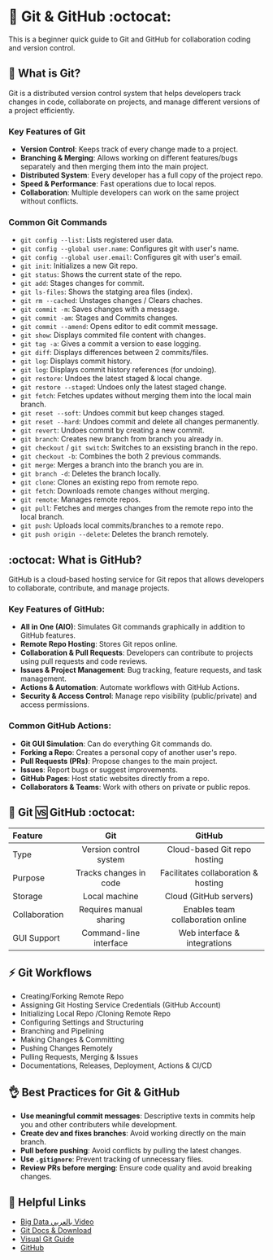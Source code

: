 # :arrows_counterclockwise: Git & GitHub :octocat:
This is a beginner quick guide to Git and GitHub for collaboration coding and version control.


## :arrows_counterclockwise: What is Git?
Git is a distributed version control system that helps developers track changes in code, collaborate on projects, and manage different versions of a project efficiently.

### Key Features of Git
- **Version Control**: Keeps track of every change made to a project.
- **Branching & Merging**: Allows working on different features/bugs separately and then merging them into the main project.
- **Distributed System**: Every developer has a full copy of the project repo.
- **Speed & Performance**: Fast operations due to local repos.
- **Collaboration**: Multiple developers can work on the same project without conflicts.

### Common Git Commands
- `git config --list`: Lists registered user data.
- `git config --global user.name`: Configures git with user's name.
- `git config --global user.email`: Configures git with user's email.
- `git init`: Initializes a new Git repo.
- `git status`: Shows the current state of the repo.
- `git add`: Stages changes for commit.
- `git ls-files`: Shows the statging area files (index).
- `git rm --cached`: Unstages changes / Clears chaches.
- `git commit -m`: Saves changes with a message.
- `git commit -am`: Stages and Commits changes.
- `git commit --amend`: Opens editor to edit commit message.
- `git show`: Displays commited file content with changes.
- `git tag -a`: Gives a commit a version to ease logging.
- `git diff`: Displays differences between 2 commits/files.
- `git log`: Displays commit history.
- `git log`: Displays commit history references (for undoing).
- `git restore`: Undoes the latest staged & local change.
- `git restore --staged`: Undoes only the latest staged change.
- `git fetch`: Fetches updates without merging them into the local main branch.
- `git reset --soft`: Undoes commit but keep changes staged.
- `git reset --hard`: Undoes commit and delete all changes permanently.
- `git revert`: Undoes commit by creating a new commit.
- `git branch`: Creates new branch from branch you already in.
- `git checkout` / `git switch`: Switches to an exsisting branch in the repo.
- `git checkout -b`: Combines the both 2 previous commands.
- `git merge`: Merges a branch into the branch you are in.
- `git branch -d`: Deletes the branch locally.
- `git clone`: Clones an existing repo from remote repo.
- `git fetch`: Downloads remote changes without merging.
- `git remote`: Manages remote repos.
- `git pull`: Fetches and merges changes from the remote repo into the local branch.
- `git push`: Uploads local commits/branches to a remote repo.
- `git push origin --delete`: Deletes the branch remotely.


## :octocat: What is GitHub?
GitHub is a cloud-based hosting service for Git repos that allows developers to collaborate, contribute, and manage projects.

### Key Features of GitHub:
- **All in One (AIO)**: Simulates Git commands graphically in addition to GitHub features.
- **Remote Repo Hosting**: Stores Git repos online.
- **Collaboration & Pull Requests**: Developers can contribute to projects using pull requests and code reviews.
- **Issues & Project Management**: Bug tracking, feature requests, and task management.
- **Actions & Automation**: Automate workflows with GitHub Actions.
- **Security & Access Control**: Manage repo visibility (public/private) and access permissions.

### Common GitHub Actions:
- **Git GUI Simulation**: Can do everything Git commands do.
- **Forking a Repo**: Creates a personal copy of another user's repo.
- **Pull Requests (PRs)**: Propose changes to the main project.
- **Issues**: Report bugs or suggest improvements.
- **GitHub Pages**: Host static websites directly from a repo.
- **Collaborators & Teams**: Work with others on private or public repos.


## :arrows_counterclockwise: Git :vs: GitHub :octocat:
|Feature|Git|GitHub|
|:-|:-:|:-:|
|Type|Version control system|Cloud-based Git repo hosting|
|Purpose|Tracks changes in code|Facilitates collaboration & hosting|
|Storage|Local machine|Cloud (GitHub servers)|
|Collaboration|Requires manual sharing|Enables team collaboration online|
|GUI Support|Command-line interface|Web interface & integrations|


## :zap: Git Workflows
- Creating/Forking Remote Repo
- Assigning Git Hosting Service Credentials (GitHub Account)
- Initializing Local Repo /Cloning Remote Repo
- Configuring Settings and Structuring
- Branching and Pipelining
- Making Changes & Committing
- Pushing Changes Remotely
- Pulling Requests, Merging & Issues
- Documentations, Releases, Deployment, Actions & CI/CD


## :ok_hand: Best Practices for Git & GitHub
- **Use meaningful commit messages**: Descriptive texts in commits help you and other contributers while development.
- **Create dev and fixes branches**: Avoid working directly on the main branch.
- **Pull before pushing**: Avoid conflicts by pulling the latest changes.
- **Use `.gitignore`**: Prevent tracking of unnecessary files.
- **Review PRs before merging**: Ensure code quality and avoid breaking changes.


## :link: Helpful Links
- [Big Data بالعربي Video](https://youtu.be/Q6G-J54vgKc?si=D_NZ9u4F7jV4bcw8)
- [Git Docs & Download](https://git-scm.com/)
- [Visual Git Guide](https://marklodato.github.io/visual-git-guide/index-en.html)
- [GitHub](https://github.com/)
